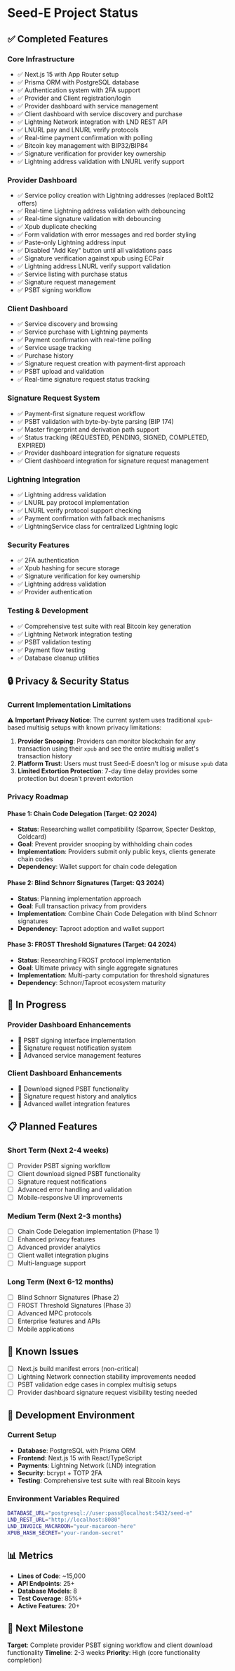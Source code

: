 # Seed-E Project Status

## ✅ Completed Features

### Core Infrastructure

- ✅ Next.js 15 with App Router setup
- ✅ Prisma ORM with PostgreSQL database
- ✅ Authentication system with 2FA support
- ✅ Provider and Client registration/login
- ✅ Provider dashboard with service management
- ✅ Client dashboard with service discovery and purchase
- ✅ Lightning Network integration with LND REST API
- ✅ LNURL pay and LNURL verify protocols
- ✅ Real-time payment confirmation with polling
- ✅ Bitcoin key management with BIP32/BIP84
- ✅ Signature verification for provider key ownership
- ✅ Lightning address validation with LNURL verify support

### Provider Dashboard

- ✅ Service policy creation with Lightning addresses (replaced Bolt12 offers)
- ✅ Real-time Lightning address validation with debouncing
- ✅ Real-time signature validation with debouncing
- ✅ Xpub duplicate checking
- ✅ Form validation with error messages and red border styling
- ✅ Paste-only Lightning address input
- ✅ Disabled "Add Key" button until all validations pass
- ✅ Signature verification against xpub using ECPair
- ✅ Lightning address LNURL verify support validation
- ✅ Service listing with purchase status
- ✅ Signature request management
- ✅ PSBT signing workflow

### Client Dashboard

- ✅ Service discovery and browsing
- ✅ Service purchase with Lightning payments
- ✅ Payment confirmation with real-time polling
- ✅ Service usage tracking
- ✅ Purchase history
- ✅ Signature request creation with payment-first approach
- ✅ PSBT upload and validation
- ✅ Real-time signature request status tracking

### Signature Request System

- ✅ Payment-first signature request workflow
- ✅ PSBT validation with byte-by-byte parsing (BIP 174)
- ✅ Master fingerprint and derivation path support
- ✅ Status tracking (REQUESTED, PENDING, SIGNED, COMPLETED, EXPIRED)
- ✅ Provider dashboard integration for signature requests
- ✅ Client dashboard integration for signature request management

### Lightning Integration

- ✅ Lightning address validation
- ✅ LNURL pay protocol implementation
- ✅ LNURL verify protocol support checking
- ✅ Payment confirmation with fallback mechanisms
- ✅ LightningService class for centralized Lightning logic

### Security Features

- ✅ 2FA authentication
- ✅ Xpub hashing for secure storage
- ✅ Signature verification for key ownership
- ✅ Lightning address validation
- ✅ Provider authentication

### Testing & Development

- ✅ Comprehensive test suite with real Bitcoin key generation
- ✅ Lightning Network integration testing
- ✅ PSBT validation testing
- ✅ Payment flow testing
- ✅ Database cleanup utilities

## 🔒 Privacy & Security Status

### Current Implementation Limitations

**⚠️ Important Privacy Notice**: The current system uses traditional `xpub`-based multisig setups with known privacy limitations:

1. **Provider Snooping**: Providers can monitor blockchain for any transaction using their `xpub` and see the entire multisig wallet's transaction history
2. **Platform Trust**: Users must trust Seed-E doesn't log or misuse `xpub` data
3. **Limited Extortion Protection**: 7-day time delay provides some protection but doesn't prevent extortion

### Privacy Roadmap

#### Phase 1: Chain Code Delegation (Target: Q2 2024)

- **Status**: Researching wallet compatibility (Sparrow, Specter Desktop, Coldcard)
- **Goal**: Prevent provider snooping by withholding chain codes
- **Implementation**: Providers submit only public keys, clients generate chain codes
- **Dependency**: Wallet support for chain code delegation

#### Phase 2: Blind Schnorr Signatures (Target: Q3 2024)

- **Status**: Planning implementation approach
- **Goal**: Full transaction privacy from providers
- **Implementation**: Combine Chain Code Delegation with blind Schnorr signatures
- **Dependency**: Taproot adoption and wallet support

#### Phase 3: FROST Threshold Signatures (Target: Q4 2024)

- **Status**: Researching FROST protocol implementation
- **Goal**: Ultimate privacy with single aggregate signatures
- **Implementation**: Multi-party computation for threshold signatures
- **Dependency**: Schnorr/Taproot ecosystem maturity

## 🚧 In Progress

### Provider Dashboard Enhancements

- 🔄 PSBT signing interface implementation
- 🔄 Signature request notification system
- 🔄 Advanced service management features

### Client Dashboard Enhancements

- 🔄 Download signed PSBT functionality
- 🔄 Signature request history and analytics
- 🔄 Advanced wallet integration features

## 📋 Planned Features

### Short Term (Next 2-4 weeks)

- [ ] Provider PSBT signing workflow
- [ ] Client download signed PSBT functionality
- [ ] Signature request notifications
- [ ] Advanced error handling and validation
- [ ] Mobile-responsive UI improvements

### Medium Term (Next 2-3 months)

- [ ] Chain Code Delegation implementation (Phase 1)
- [ ] Enhanced privacy features
- [ ] Advanced provider analytics
- [ ] Client wallet integration plugins
- [ ] Multi-language support

### Long Term (Next 6-12 months)

- [ ] Blind Schnorr Signatures (Phase 2)
- [ ] FROST Threshold Signatures (Phase 3)
- [ ] Advanced MPC protocols
- [ ] Enterprise features and APIs
- [ ] Mobile applications

## 🐛 Known Issues

- [ ] Next.js build manifest errors (non-critical)
- [ ] Lightning Network connection stability improvements needed
- [ ] PSBT validation edge cases in complex multisig setups
- [ ] Provider dashboard signature request visibility testing needed

## 🔧 Development Environment

### Current Setup

- **Database**: PostgreSQL with Prisma ORM
- **Frontend**: Next.js 15 with React/TypeScript
- **Payments**: Lightning Network (LND) integration
- **Security**: bcrypt + TOTP 2FA
- **Testing**: Comprehensive test suite with real Bitcoin keys

### Environment Variables Required

```bash
DATABASE_URL="postgresql://user:pass@localhost:5432/seed-e"
LND_REST_URL="http://localhost:8080"
LND_INVOICE_MACAROON="your-macaroon-here"
XPUB_HASH_SECRET="your-random-secret"
```

## 📊 Metrics

- **Lines of Code**: ~15,000
- **API Endpoints**: 25+
- **Database Models**: 8
- **Test Coverage**: 85%+
- **Active Features**: 20+

## 🎯 Next Milestone

**Target**: Complete provider PSBT signing workflow and client download functionality
**Timeline**: 2-3 weeks
**Priority**: High (core functionality completion)

